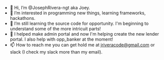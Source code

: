 - 👋 Hi, I’m @JosephRivera-ngt aka Joey.
- 👀 I’m interested in programming new things, learning frameworks, hackathons. 
- 🌱 I’m still learning the source code for opportunity. I'm beginning to understand some of the more intricuit parts!
- 💞️ I helped make admin portal and now I'm helping create the new lender portal. I also help with opp_banker at the moment!
- 📫 How to reach me you can get hold me at jriveracode@gmail.com or slack (I check my slack more than my email).

<!---
JosephRivera-ngt/JosephRivera-ngt is a ✨ special ✨ repository because its `README.md` (this file) appears on your GitHub profile.
You can click the Preview link to take a look at your changes.
--->
